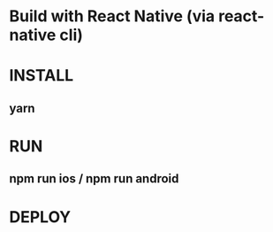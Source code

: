 # Build with React Native (via react-native cli)
# INSTALL 
## yarn 
# RUN 
## npm run ios / npm run android
# DEPLOY 
## 

